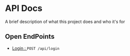 
# API Docs

A brief description of what this project does and who it's for


## Open EndPoints

 - [Login : ](https://github.com/ZaidKhan43/APIDocs/blob/master/Login.md) ``` POST /api/login ```
